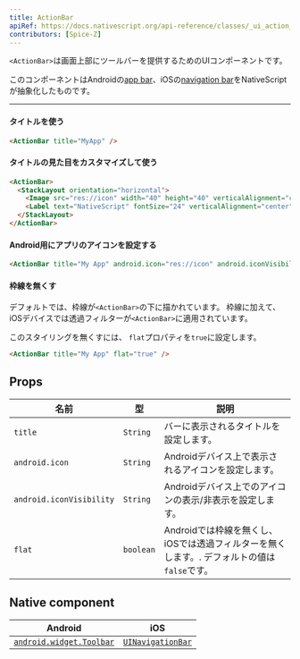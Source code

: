 ```yaml
---
title: ActionBar
apiRef: https://docs.nativescript.org/api-reference/classes/_ui_action_bar_.actionbar
contributors: [Spice-Z]
---
```


`<ActionBar>`は画面上部にツールバーを提供するためのUIコンポーネントです。

このコンポーネントはAndroidの[app bar](https://developer.android.com/training/appbar/)、iOSの[navigation bar](https://developer.apple.com/design/human-interface-guidelines/ios/bars/navigation-bars/)をNativeScriptが抽象化したものです。

---

#### タイトルを使う

```html
<ActionBar title="MyApp" />
```

#### タイトルの見た目をカスタマイズして使う

```html
<ActionBar>
  <StackLayout orientation="horizontal">
    <Image src="res://icon" width="40" height="40" verticalAlignment="center" />
    <Label text="NativeScript" fontSize="24" verticalAlignment="center" />
  </StackLayout>
</ActionBar>
```

#### Android用にアプリのアイコンを設定する

```html
<ActionBar title="My App" android.icon="res://icon" android.iconVisibility="always" />
```

#### 枠線を無くす

デフォルトでは、枠線が`<ActionBar>`の下に描かれています。 枠線に加えて、iOSデバイスでは透過フィルターが`<ActionBar>`に適用されています。

このスタイリングを無くすには、 `flat`プロパティを`true`に設定します。

```html
<ActionBar title="My App" flat="true" />
```

## Props

| 名前 | 型 | 説明 |
|------|------|-------------|
| `title` | `String` | バーに表示されるタイトルを設定します。
| `android.icon` | `String` | Androidデバイス上で表示されるアイコンを設定します。
| `android.iconVisibility` | `String` | Androidデバイス上でのアイコンの表示/非表示を設定します。
| `flat` | `boolean` | Androidでは枠線を無くし、iOSでは透過フィルターを無くします。. デフォルトの値は`false`です。

## Native component

| Android | iOS |
|---------|-----|
| [`android.widget.Toolbar`](https://developer.android.com/reference/android/widget/Toolbar.html)	| [`UINavigationBar`](https://developer.apple.com/documentation/uikit/uinavigationbar)